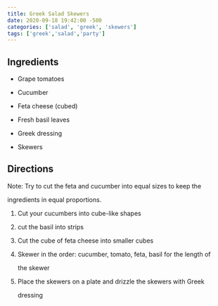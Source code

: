 ```yaml
---
title: Greek Salad Skewers
date: 2020-09-18 19:42:00 -500
categories: ['salad', 'greek', 'skewers']
tags: ['greek','salad','party']
---
```


## Ingredients



-   Grape tomatoes

-   Cucumber

-   Feta cheese (cubed)

-   Fresh basil leaves

-   Greek dressing

-   Skewers



## Directions



Note: Try to cut the feta and cucumber into equal sizes to keep the

ingredients in equal proportions.



1.  Cut your cucumbers into cube-like shapes

2.  cut the basil into strips

3.  Cut the cube of feta cheese into smaller cubes

4.  Skewer in the order: cucumber, tomato, feta, basil for the length of

    the skewer

5.  Place the skewers on a plate and drizzle the skewers with Greek

    dressing

